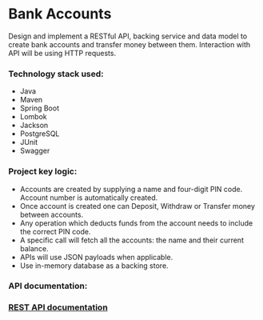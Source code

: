 Bank Accounts
=============

Design and implement a RESTful API, backing service and data model to create bank accounts and transfer money between them. Interaction with API will be using HTTP requests.

### Technology stack used:
* Java
* Maven
* Spring Boot
* Lombok
* Jackson
* PostgreSQL
* JUnit
* Swagger

### Project key logic:
* Accounts are created by supplying a name and four-digit PIN code. Account number is automatically created.
* Once account is created one can Deposit, Withdraw or Transfer money between accounts.
* Any operation which deducts funds from the account needs to include the correct PIN code.
* A specific call will fetch all the accounts: the name and their current balance.
* APIs will use JSON payloads when applicable.
* Use in-memory database as a backing store.

### API documentation:
### [REST API documentation](http://localhost:8080/swagger-ui.html)  
